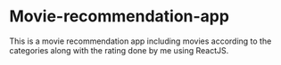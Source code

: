 # Movie-recommendation-app
This is a movie recommendation app including movies according to the categories along with the rating done by me using ReactJS.
